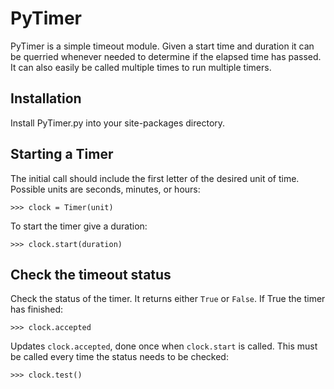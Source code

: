 PyTimer
======

PyTimer is a simple timeout module. Given a start time and duration it can be querried whenever needed to determine if the elapsed time has passed. It can also easily be called multiple times to run multiple timers. 

Installation
-----

Install PyTimer.py into your site-packages directory. 


Starting a Timer
----------
The initial call should include the first letter of the desired unit of time. Possible units are seconds, minutes, or hours:

    >>> clock = Timer(unit)


To start the timer give a duration:

    >>> clock.start(duration)


Check the timeout status
------------------------
Check the status of the timer. It returns either ```True``` or ```False```. If True the timer has finished:

    >>> clock.accepted

Updates ```clock.accepted```, done once when ```clock.start``` is called. This must be called every time the status needs to be checked:

    >>> clock.test()